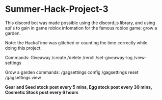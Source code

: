 # Summer-Hack-Project-3

This discord bot was made possible using the discord.js library, and using api's to gain in game roblox infomation for the famous roblox game: grow a garden. 

Note: the HackaTime was glitched  or counting the time correctly while doing this project.

Commands:
Giveaway
/create
/delete
/reroll
/set-giveaway-log
/view-settings

Grow a garden commands:
/gagsettings config
/gagsettings reset
/gagsettings view

**Gear and Seed stock post every 5 mins, Egg stock post every 30 mins, Cosmetic Stock post every 6 hours**
